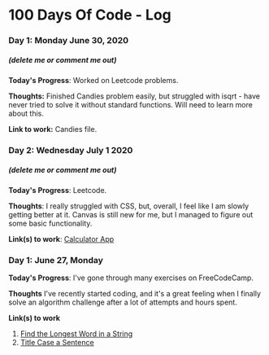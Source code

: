 # 100 Days Of Code - Log

### Day 1: Monday June 30, 2020 
##### (delete me or comment me out)

**Today's Progress**: Worked on Leetcode problems.

**Thoughts:** Finished Candies problem easily, but struggled with isqrt - have never tried to solve it without standard functions. Will need to learn more about this.

**Link to work:** Candies file.

### Day 2: Wednesday July 1 2020
##### (delete me or comment me out)

**Today's Progress**: Leetcode.

**Thoughts**: I really struggled with CSS, but, overall, I feel like I am slowly getting better at it. Canvas is still new for me, but I managed to figure out some basic functionality.

**Link(s) to work**: [Calculator App](http://www.example.com)


### Day 1: June 27, Monday

**Today's Progress**: I've gone through many exercises on FreeCodeCamp.

**Thoughts** I've recently started coding, and it's a great feeling when I finally solve an algorithm challenge after a lot of attempts and hours spent.

**Link(s) to work**
1. [Find the Longest Word in a String](https://www.freecodecamp.com/challenges/find-the-longest-word-in-a-string)
2. [Title Case a Sentence](https://www.freecodecamp.com/challenges/title-case-a-sentence)
